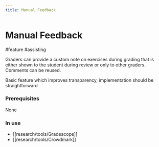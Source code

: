 ```yaml
---
title: Manual Feedback
---
```


# Manual Feedback

#feature #assisting

Graders can provide a custom note on exercises during grading that is either shown to the student during review or only to other graders. Comments can be reused.

Basic feature which improves transparency, implementation should be straightforward

### Prerequisites

None

### In use

- [[research/tools/Gradescope]]
- [[research/tools/Crowdmark]]

